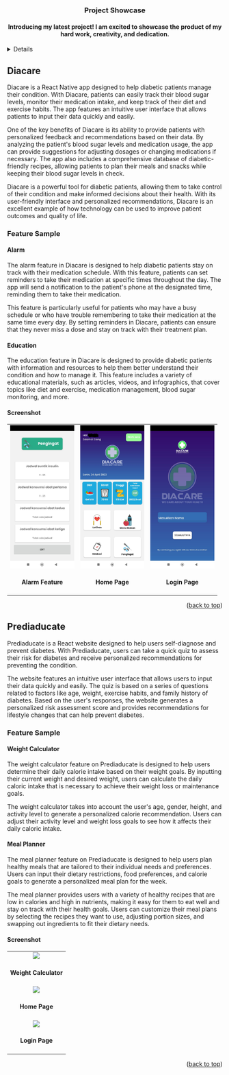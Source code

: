 <a name="readme-top"/>
<div align="center">

  <h3 align="center">Project Showcase</h3>

  <h4 align="center">
   Introducing my latest project! I am excited to showcase the product of my hard work, creativity, and dedication.
  </h4>
</div>

<details>
  <summary>Table of Contents</summary>
  <ol>
    <li><a href="#diacare">Diacare</a></li>
    <li><a href="#epedial">Epedial</a></li>
    <li><a href="#prediaducate">Prediaducate</a></li>
    <li><a href="#cnn-lstm">Forecasting Stock using CNN-LSTM</a></li>
  </ol>
</details>

## Diacare

<a name="diacare" />
Diacare is a React Native app designed to help diabetic patients manage their condition. With Diacare, patients can easily track their blood sugar levels, monitor their medication intake, and keep track of their diet and exercise habits. The app features an intuitive user interface that allows patients to input their data quickly and easily.

One of the key benefits of Diacare is its ability to provide patients with personalized feedback and recommendations based on their data. By analyzing the patient's blood sugar levels and medication usage, the app can provide suggestions for adjusting dosages or changing medications if necessary. The app also includes a comprehensive database of diabetic-friendly recipes, allowing patients to plan their meals and snacks while keeping their blood sugar levels in check.

Diacare is a powerful tool for diabetic patients, allowing them to take control of their condition and make informed decisions about their health. With its user-friendly interface and personalized recommendations, Diacare is an excellent example of how technology can be used to improve patient outcomes and quality of life.

### Feature Sample

#### Alarm

The alarm feature in Diacare is designed to help diabetic patients stay on track with their medication schedule. With this feature, patients can set reminders to take their medication at specific times throughout the day. The app will send a notification to the patient's phone at the designated time, reminding them to take their medication.

This feature is particularly useful for patients who may have a busy schedule or who have trouble remembering to take their medication at the same time every day. By setting reminders in Diacare, patients can ensure that they never miss a dose and stay on track with their treatment plan.

#### Education

The education feature in Diacare is designed to provide diabetic patients with information and resources to help them better understand their condition and how to manage it. This feature includes a variety of educational materials, such as articles, videos, and infographics, that cover topics like diet and exercise, medication management, blood sugar monitoring, and more.

#### Screenshot

<div align="center">
    <table>
        <tr>
            <td>
                <div align="center">
                    <img src="assets/diacare.alarm.jpg" width="150" />
                    <br/>
                    <h4>Alarm Feature</h4>
                </div>
            </td>
            <td>
            <div align="center">
                    <img src="assets/diacare.home.jpg" width="150" />
                    <br/>
                    <h4>Home Page</h4>
                </div>
            </td>
            <td>
            <div align="center">
                    <img src="assets/diacare.landing.jpg" width="150" />
                    <br/>
                    <h4>Login Page</h4>
                </div>
            </td>
        </tr>
    </table>
</div>

<p align="right">(<a href="#readme-top">back to top</a>)</p>

## Prediaducate

<a name="prediaducate"/>

Prediaducate is a React website designed to help users self-diagnose and prevent diabetes. With Prediaducate, users can take a quick quiz to assess their risk for diabetes and receive personalized recommendations for preventing the condition.

The website features an intuitive user interface that allows users to input their data quickly and easily. The quiz is based on a series of questions related to factors like age, weight, exercise habits, and family history of diabetes. Based on the user's responses, the website generates a personalized risk assessment score and provides recommendations for lifestyle changes that can help prevent diabetes.

### Feature Sample

#### Weight Calculator

The weight calculator feature on Prediaducate is designed to help users determine their daily calorie intake based on their weight goals. By inputting their current weight and desired weight, users can calculate the daily caloric intake that is necessary to achieve their weight loss or maintenance goals.

The weight calculator takes into account the user's age, gender, height, and activity level to generate a personalized calorie recommendation. Users can adjust their activity level and weight loss goals to see how it affects their daily caloric intake.

#### Meal Planner

The meal planner feature on Prediaducate is designed to help users plan healthy meals that are tailored to their individual needs and preferences. Users can input their dietary restrictions, food preferences, and calorie goals to generate a personalized meal plan for the week.

The meal planner provides users with a variety of healthy recipes that are low in calories and high in nutrients, making it easy for them to eat well and stay on track with their health goals. Users can customize their meal plans by selecting the recipes they want to use, adjusting portion sizes, and swapping out ingredients to fit their dietary needs.

#### Screenshot

<div align="center">
    <table>
        <tr>
            <td>
                <div align="center">
                    <img src="assets/prediaducate.calculator.jpg" height="150" />
                    <br/>
                    <h4>Weight Calculator</h4>
                </div>
            </td>
        </tr>
        <tr>
            <td>
                <div align="center">
                    <img src="assets/prediaducate.home.jpg" height="150" />
                    <br/>
                    <h4>Home Page</h4>
                </div>
            </td>
        </tr>
        <tr>
            <td>
                <div align="center">
                    <img src="assets/prediaducate.landing.jpg" height="150" />
                    <br/>
                    <h4>Login Page</h4>
                </div>
            </td>
        </tr>
    </table>
</div>

<p align="right">(<a href="#readme-top">back to top</a>)</p>

